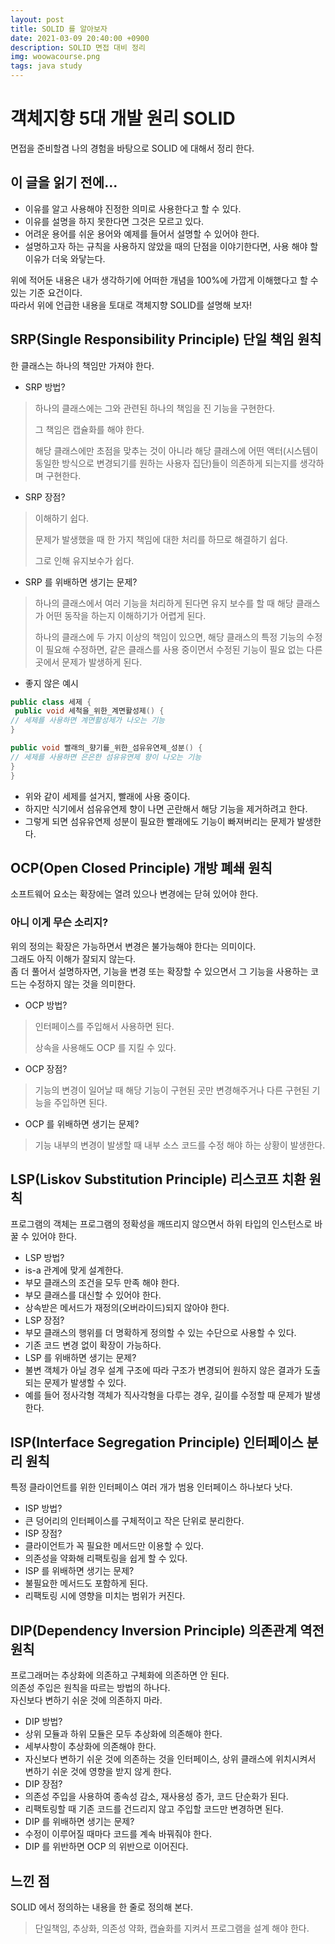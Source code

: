 ```yaml
---
layout: post
title: SOLID 를 알아보자
date: 2021-03-09 20:40:00 +0900
description: SOLID 면접 대비 정리
img: woowacourse.png
tags: java study
---
```


# 객체지향 5대 개발 원리 SOLID

면접을 준비할겸 나의 경험을 바탕으로 SOLID 에 대해서 정리 한다.

## 이 글을 읽기 전에...

- 이유를 알고 사용해야 진정한 의미로 사용한다고 할 수 있다.
- 이유를 설명을 하지 못한다면 그것은 모르고 있다.
- 어려운 용어를 쉬운 용어와 예제를 들어서 설명할 수 있어야 한다.
- 설명하고자 하는 규칙을 사용하지 않았을 때의 단점을 이야기한다면, 사용 해야 할 이유가 더욱 와닿는다.

위에 적어둔 내용은 내가 생각하기에 어떠한 개념을 100%에 가깝게 이해했다고 할 수 있는 기준 요건이다.<br>따라서 위에 언급한 내용을 토대로 객체지향 SOLID를 설명해 보자!

## SRP(Single Responsibility Principle) 단일 책임 원칙

한 클래스는 하나의 책임만 가져야 한다.

- SRP 방법?

 >하나의 클래스에는 그와 관련된 하나의 책임을 진 기능을 구현한다.
 >
 >그 책임은 캡슐화를 해야 한다.
 >
 >해당 클래스에만 초점을 맞추는 것이 아니라 해당 클래스에 어떤 액터(시스템이 동일한 방식으로 변경되기를 원하는 사용자 집단)들이 의존하게 되는지를 생각하며 구현한다.

- SRP 장점?

 >이해하기 쉽다.
 >
 >문제가 발생했을 때 한 가지 책임에 대한 처리를 하므로 해결하기 쉽다.
 >
 >그로 인해 유지보수가 쉽다.

- SRP 를 위배하면 생기는 문제?

>하나의 클래스에서 여러 기능을 처리하게 된다면 유지 보수를 할 때 해당 클래스가 어떤 동작을 하는지 이해하기가 어렵게 된다.
>
>하나의 클래스에 두 가지 이상의 책임이 있으면, 해당 클래스의 특정 기능의 수정이 필요해 수정하면, 같은 클래스를 사용 중이면서 수정된 기능이 필요 없는 다른 곳에서 문제가 발생하게 된다.

- 좋지 않은 예시

 ```java
 public class 세제 {
  public void 세척을_위한_계면활성제() {
 // 세제를 사용하면 계면활성제가 나오는 기능
 }

 public void 빨래의_향기를_위한_섬유유연제_성분() {
 // 세제를 사용하면 은은한 섬유유연제 향이 나오는 기능
 }
 }
 ```

 - 위와 같이 세제를 설거지, 빨래에 사용 중이다.
 - 하지만 식기에서 섬유유연제 향이 나면 곤란해서 해당 기능을 제거하려고 한다.
 - 그렇게 되면 섬유유연제 성분이 필요한 빨래에도 기능이 빠져버리는 문제가 발생한다.

## OCP(Open Closed Principle) 개방 폐쇄 원칙

소프트웨어 요소는 확장에는 열려 있으나 변경에는 닫혀 있어야 한다.

### 아니 이게 무슨 소리지?

위의 정의는 확장은 가능하면서 변경은 불가능해야 한다는 의미이다.<br>그래도 아직 이해가 잘되지 않는다.<br>좀 더 풀어서 설명하자면, 기능을 변경 또는 확장할 수 있으면서 그 기능을 사용하는 코드는 수정하지 않는 것을 의미한다.

- OCP 방법?

 >인터페이스를 주입해서 사용하면 된다.
 >
 >상속을 사용해도 OCP 를 지킬 수 있다.

- OCP 장점?

 >기능의 변경이 일어날 때 해당 기능이 구현된 곳만 변경해주거나 다른 구현된 기능을 주입하면 된다.

- OCP 를 위배하면 생기는 문제?

 >기능 내부의 변경이 발생할 때 내부 소스 코드를 수정 해야 하는 상황이 발생한다.

## LSP(Liskov Substitution Principle) 리스코프 치환 원칙

프로그램의 객체는 프로그램의 정확성을 깨뜨리지 않으면서 하위 타입의 인스턴스로 바꿀 수 있어야 한다.

- LSP 방법?
 - is-a 관계에 맞게 설계한다.
 - 부모 클래스의 조건을 모두 만족 해야 한다.
 - 부모 클래스를 대신할 수 있어야 한다.
 - 상속받은 메서드가 재정의(오버라이드)되지 않아야 한다.
- LSP 장점?
 - 부모 클래스의 행위를 더 명확하게 정의할 수 있는 수단으로 사용할 수 있다.
 - 기존 코드 변경 없이 확장이 가능하다.
- LSP 를 위배하면 생기는 문제?
 - 불변 객체가 아닐 경우 설계 구조에 따라 구조가 변경되어 원하지 않은 결과가 도출되는 문제가 발생할 수 있다.
 - 예를 들어 정사각형 객체가 직사각형을 다루는 경우, 길이를 수정할 때 문제가 발생한다.

## ISP(Interface Segregation Principle) 인터페이스 분리 원칙

특정 클라이언트를 위한 인터페이스 여러 개가 범용 인터페이스 하나보다 낫다.

- ISP 방법?
 - 큰 덩어리의 인터페이스를 구체적이고 작은 단위로 분리한다.
- ISP 장점?
 - 클라이언트가 꼭 필요한 메서드만 이용할 수 있다.
 - 의존성을 약화해 리팩토링을 쉽게 할 수 있다.
- ISP 를 위배하면 생기는 문제?
 - 불필요한 메서드도 포함하게 된다.
 - 리팩토링 시에 영향을 미치는 범위가 커진다.

## DIP(Dependency Inversion Principle) 의존관계 역전 원칙

프로그래머는 추상화에 의존하고 구체화에 의존하면 안 된다.<br>의존성 주입은 원칙을 따르는 방법의 하나다.<br>자신보다 변하기 쉬운 것에 의존하지 마라.

- DIP 방법?
 - 상위 모듈과 하위 모듈은 모두 추상화에 의존해야 한다.
 - 세부사항이 추상화에 의존해야 한다.
 - 자신보다 변하기 쉬운 것에 의존하는 것을 인터페이스, 상위 클래스에 위치시켜서 변하기 쉬운 것에 영향을 받지 않게 한다.
- DIP 장점?
 - 의존성 주입을 사용하여 종속성 감소, 재사용성 증가, 코드 단순화가 된다.
 - 리팩토링할 때 기존 코드를 건드리지 않고 주입할 코드만 변경하면 된다.
- DIP 를 위배하면 생기는 문제?
 - 수정이 이루어질 때마다 코드를 계속 바꿔줘야 한다.
 - DIP 를 위반하면 OCP 의 위반으로 이어진다.

## 느낀 점

SOLID 에서 정의하는 내용을 한 줄로 정의해 본다.

> 단일책임, 추상화, 의존성 약화, 캡슐화를 지켜서 프로그램을 설계 해야 한다.
